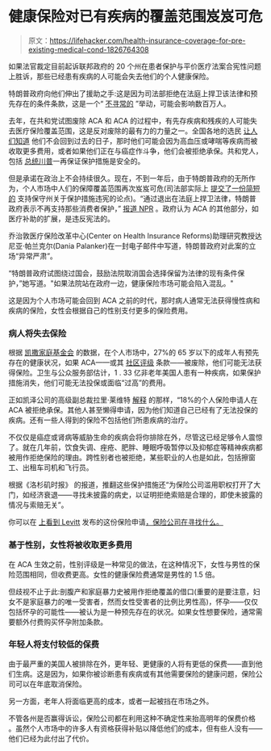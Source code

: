 # 健康保险对已有疾病的覆盖范围岌岌可危

> 原文：<https://lifehacker.com/health-insurance-coverage-for-pre-existing-medical-cond-1826764308>

如果法官裁定目前起诉联邦政府的 20 个州在患者保护与平价医疗法案合宪性问题上胜诉，那些已经患有疾病的人可能会失去他们的个人健康保险。



特朗普政府向他们伸出了援助之手:这是因为司法部拒绝在法庭上捍卫该法律和预先存在的条件条款，这是一个“ [不寻常的](https://www.npr.org/2018/06/08/618263772/trump-administration-move-imperils-pre-existing-condition-protections) ”举动，可能会影响数百万人。

去年，在共和党试图废除 ACA 和 ACA 的过程中，有先存疾病和残疾的人可能失去医疗保险覆盖范围，这是反对废除的最有力的力量之一。全国各地的选民 [让人们知道](http://time.com/4831386/disability-advocate-protest-gop-health-care-bill/) 他们不会回到过去的日子，那时他们可能会因为高血压或哮喘等疾病而被收取更多费用，或者如果他们正在与癌症作斗争，他们会被拒绝承保。共和党人，包括 [总统川普](https://www.cnn.com/2017/04/30/politics/trump-health-care-pre-existing-conditions/index.html)一再保证保护措施是安全的。

但是承诺在政治上不会持续很久。现在，不到一年后，由于特朗普政府的无所作为，个人市场中人们的保障覆盖范围再次岌岌可危(司法部实际上 [提交了一份简短的](https://www.justsecurity.org/wp-content/uploads/2018/06/ACA.Azar_.filing.pdf) 支持保守州关于保护措施违宪的论点)。“通过退出在法庭上捍卫法律，特朗普政府表示不再支持那些消费者保护，” [报道 NPR](https://www.npr.org/2018/06/08/618263772/trump-administration-move-imperils-pre-existing-condition-protections) 。政府认为 ACA 的其他部分，如医疗补助的扩展，是违反宪法的。

乔治敦医疗保险改革中心(Center on Health Insurance Reforms)助理研究教授达尼亚·帕兰克尔(Dania Palanker)在一封电子邮件中写道，特朗普政府对此案的立场“异常严肃”。

“特朗普政府试图绕过国会，鼓励法院取消国会选择保留为法律的现有条件保护，”她写道。"如果法院站在政府一边，健康保险市场可能会陷入混乱。"

这是因为个人市场可能会回到 ACA 之前的时代，那时病人通常无法获得慢性病和疾病的保险，女性会根据自己的性别支付更多的保险费用。

### 病人将失去保险

根据 [凯撒家庭基金会](https://www.kff.org/health-reform/issue-brief/pre-existing-conditions-and-medical-underwriting-in-the-individual-insurance-market-prior-to-the-aca/) 的数据，在个人市场中，27%的 65 岁以下的成年人有预先存在的健康状况，如果 ACA——或其 [社区评级](https://www.healthcare.gov/glossary/community-rating/) 条款——被废除，他们可能无法获得保险。卫生与公众服务部估计，1 . 33 亿非老年美国人患有一种疾病，如果保护措施消失，他们可能无法投保或面临“过高”的费用。

正如凯泽公司的高级副总裁拉里·莱维特 [解释](https://twitter.com/larry_levitt/status/1006175359891472388) 的那样，“18%的个人保险申请人在 ACA 被拒绝承保。其他人甚至懒得申请，因为他们知道自己已经有了无法投保的疾病。还有一些人得到的保险不包括他们所患疾病的治疗。

不仅仅是癌症或肾病等威胁生命的疾病会将你排除在外，尽管这已经足够令人震惊了。就在几年前，饮食失调、痤疮、肥胖、睡眠呼吸暂停以及抑郁症等精神疾病都被用作拒绝保险的理由。跨性别者也被拒绝，某些职业的人也是如此，包括擦窗工、出租车司机和飞行员。

根据《洛杉矶时报》 的报道，推翻这些保护措施还“为保险公司滥用职权打开了大门，如经济衰退——寻找未披露的病史，以证明拒绝索赔是合理的，即使未披露的情况与索赔无关”。

你可以在 [上看到 Levitt](https://kaiserfamilyfoundation.files.wordpress.com/2013/09/wisconsin-insurance-application.pdf) 发布的这份保险申请[，保险公司在寻找什么。](https://twitter.com/larry_levitt/status/1006174526667816961)

### 基于性别，女性将被收取更多费用

在 ACA 生效之前，性别评级是一种常见的做法，在这种情况下，女性与男性的保险范围相同，但收费更高。女性的健康保险费通常是男性的 1.5 倍。

但歧视不止于此:剖腹产和家庭暴力史被用作拒绝覆盖的借口(重要的是要注意，妇女不是家庭暴力的唯一受害者，然而女性受害者的比例比男性高)，怀孕——仅仅包括怀孕的可能性——被认为是一种预先存在的状况。如果女性想要保险，通常需要额外付费购买怀孕附加条款。

### 年轻人将支付较低的保费

由于最严重的美国人被排除在外，更年轻、更健康的人将有更低的保费——直到他们生病。这是因为，如果你被诊断患有疾病或有其他需要保险的健康问题，保险公司可以在年底取消保险。

另一方面，老年人将面临更高的成本，或者一起被挡在市场之外。

不管各州是否赢得诉讼，保险公司都在利用这种不确定性来抬高明年的保费价格 。虽然个人市场中的许多人有资格获得补贴以降低他们的成本，但有些人没有——他们已经为此付出了代价。